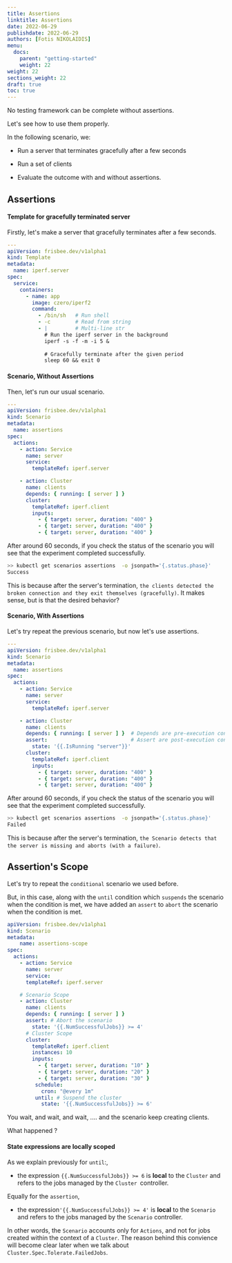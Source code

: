```yaml
---
title: Assertions
linktitle: Assertions
date: 2022-06-29
publishdate: 2022-06-29
authors: [Fotis NIKOLAIDIS]
menu:
  docs:
    parent: "getting-started"
    weight: 22
weight: 22
sections_weight: 22
draft: true
toc: true
---
```



No testing framework can be complete without assertions.

Let's see how to use them properly.


In the following scenario, we:

* Run a server that terminates gracefully after a few seconds

* Run a set of clients

* Evaluate the outcome with and without assertions.


## Assertions


#### Template for gracefully terminated server

Firstly, let's make a server that gracefully terminates after a few seconds.

```yaml
---
apiVersion: frisbee.dev/v1alpha1
kind: Template
metadata:
  name: iperf.server
spec:
  service:
    containers:
      - name: app
        image: czero/iperf2
        command:
          - /bin/sh   # Run shell
          - -c        # Read from string
          - |         # Multi-line str
            # Run the iperf server in the background
            iperf -s -f -m -i 5 &
            
            # Gracefully terminate after the given period
            sleep 60 && exit 0
```


#### Scenario, Without Assertions

Then, let's run our usual scenario.

```yaml
---
apiVersion: frisbee.dev/v1alpha1
kind: Scenario
metadata:
  name: assertions
spec:
  actions:
    - action: Service
      name: server
      service:
        templateRef: iperf.server

    - action: Cluster
      name: clients
      depends: { running: [ server ] } 
      cluster:
        templateRef: iperf.client
        inputs:
          - { target: server, duration: "400" }
          - { target: server, duration: "400" }
          - { target: server, duration: "400" }
```


After around 60 seconds, if you check the status of the scenario you will see that the experiment completed successfully.

```bash
>> kubectl get scenarios assertions  -o jsonpath='{.status.phase}'
Success
```


This is because after the server's termination, `the clients detected the broken connection and they exit themselves (gracefully)`.  It makes sense, but is that the desired behavior?


#### Scenario, With Assertions

Let's try repeat the previous scenario, but now let's use assertions.


```yaml
---
apiVersion: frisbee.dev/v1alpha1
kind: Scenario
metadata:
  name: assertions
spec:
  actions:
    - action: Service
      name: server
      service:
        templateRef: iperf.server

    - action: Cluster
      name: clients
      depends: { running: [ server ] }  # Depends are pre-execution conditions
      assert:                           # Assert are post-execution conditions
        state: '{{.IsRunning "server"}}'
      cluster:
        templateRef: iperf.client
        inputs:
          - { target: server, duration: "400" }
          - { target: server, duration: "400" }
          - { target: server, duration: "400" }
```


After around 60 seconds, if you check the status of the scenario you will see that the experiment completed successfully.

```bash
>> kubectl get scenarios assertions  -o jsonpath='{.status.phase}'
Failed
```


This is because after the server's termination, `the Scenario detects that the server is missing and aborts (with a failure)`.


## Assertion's Scope


Let's try to repeat the `conditional` scenario we used before.

But, in this case, along with the `until` condition which `suspends` the scenario when the condition is met, we have added an `assert` to `abort` the scenario when the condition is met.


```yaml
apiVersion: frisbee.dev/v1alpha1
kind: Scenario
metadata:
	name: assertions-scope
spec:
  actions:
    - action: Service
      name: server
      service:
      templateRef: iperf.server

	# Scenario Scope
    - action: Cluster
      name: clients
      depends: { running: [ server ] }
      assert: # Abort the scenario
        state: '{{.NumSuccessfulJobs}} >= 4'
      # Cluster Scope
      cluster:
        templateRef: iperf.client
        instances: 10
        inputs:
          - { target: server, duration: "10" }
          - { target: server, duration: "20" }
          - { target: server, duration: "30" }
         schedule:
           cron: "@every 1m"
         until: # Suspend the cluster
           state: '{{.NumSuccessfulJobs}} >= 6'
```


You wait, and wait, and wait, .... and the scenario keep creating clients.

What happened ?


#### State expressions are locally scoped

As we explain previously for  `until`:,

* the expression `{{.NumSuccessfulJobs}} >= 6` is **local** to the `Cluster` and refers to the jobs managed by the `Cluster `controller.

Equally for the `assertion`,

* the expression`'{{.NumSuccessfulJobs}} >= 4'` is **local** to the `Scenario` and refers to the jobs managed by the `Scenario` controller.


In other words, the `Scenario` accounts only for `Actions`, and not for jobs created within the context of a `Cluster`. The reason behind this convience will become clear later when we talk about `Cluster.Spec.Tolerate.FailedJobs`.





